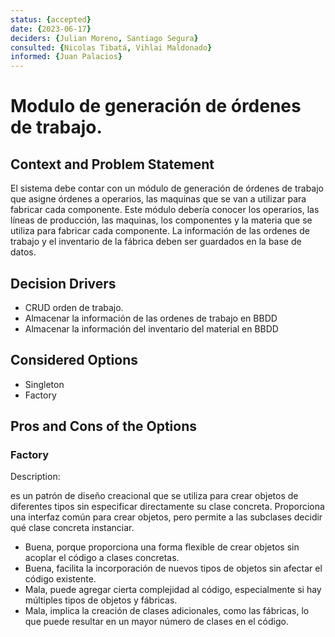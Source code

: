 ```yaml
---
status: {accepted}
date: {2023-06-17}
deciders: {Julian Moreno, Santiago Segura}
consulted: {Nicolas Tibatá, Vihlai Maldonado}
informed: {Juan Palacios}
---
```


# Modulo de generación de órdenes de trabajo.

## Context and Problem Statement

El sistema debe contar con un módulo de generación de órdenes de trabajo que asigne órdenes a operarios, las maquinas que se van a utilizar para fabricar cada componente. Este módulo debería conocer los operarios, las líneas de producción, las maquinas, los componentes y la materia que se utiliza para fabricar cada componente. La información de las ordenes de trabajo y el inventario de la fábrica deben ser guardados en la base de datos.

## Decision Drivers

* CRUD orden de trabajo.
* Almacenar la información de las ordenes de trabajo en BBDD
* Almacenar la información del inventario del material en BBDD

## Considered Options

* Singleton
* Factory

## Pros and Cons of the Options

### Factory

Description:

es un patrón de diseño creacional que se utiliza para crear objetos de diferentes tipos sin especificar directamente su clase concreta. Proporciona una interfaz común para crear objetos, pero permite a las subclases decidir qué clase concreta instanciar.

* Buena, porque proporciona una forma flexible de crear objetos sin acoplar el código a clases concretas.
* Buena, facilita la incorporación de nuevos tipos de objetos sin afectar el código existente.
* Mala, puede agregar cierta complejidad al código, especialmente si hay múltiples tipos de objetos y fábricas.
* Mala, implica la creación de clases adicionales, como las fábricas, lo que puede resultar en un mayor número de clases en el código.
